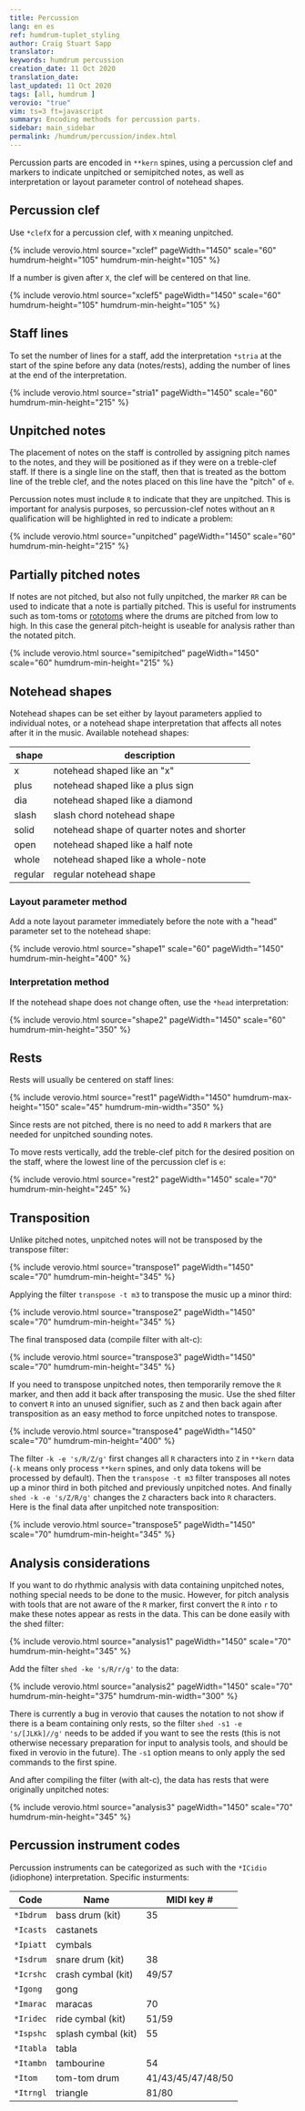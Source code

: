 ```yaml
---
title: Percussion
lang: en es
ref: humdrum-tuplet_styling
author: Craig Stuart Sapp
translator: 
keywords: humdrum percussion
creation_date: 11 Oct 2020
translation_date: 
last_updated: 11 Oct 2020
tags: [all, humdrum ]
verovio: "true"
vim: ts=3 ft=javascript
summary: Encoding methods for percussion parts.
sidebar: main_sidebar
permalink: /humdrum/percussion/index.html
---
```


Percussion parts are encoded in `**kern` spines, using a percussion
clef and markers to indicate unpitched or semipitched notes, as
well as interpretation or layout parameter control of notehead shapes.

## Percussion clef ##

Use `*clefX` for a percussion clef, with `X` meaning unpitched.

{% include verovio.html
	source="xclef"
	pageWidth="1450"
	scale="60"
	humdrum-height="105"
	humdrum-min-height="105"
%}
<script type="application/json" id="xclef">
**kern
*clefX
*M4/4
1bR
*-
</script>

If a number is given after `X`, the clef will be centered on that line.

{% include verovio.html
	source="xclef5"
	pageWidth="1450"
	scale="60"
	humdrum-height="105"
	humdrum-min-height="105"
%}
<script type="application/json" id="xclef5">
**kern
*clefX5
*M4/4
1bR
*-
</script>





## Staff lines ##

To set the number of lines for a staff, add the interpretation
`*stria` at the start of the spine before any data (notes/rests),
adding the number of lines at the end of the interpretation. 

{% include verovio.html
	source="stria1"
	pageWidth="1450"
	scale="60"
	humdrum-min-height="215"
%}
<script type="application/json" id="stria1">
**kern
*stria1
*clefX
*M4/4
4eR
8eRL
8eRJ
8eR/L
8eR/J
4eR/
*-
</script>


## Unpitched notes ##

The placement of notes on the staff is controlled by assigning pitch
names to the notes, and they will be positioned as if they were on
a treble-clef staff.  If there is a single line on the staff, then
that is treated as the bottom line of the treble clef, and the notes
placed on this line have the "pitch" of `e`.

Percussion notes must include `R` to indicate that they are
unpitched.  This is important for analysis purposes, so percussion-clef
notes without an `R` qualification will be highlighted in red to indicate
a problem:

{% include verovio.html
	source="unpitched"
	pageWidth="1450"
	scale="60"
	humdrum-min-height="215"
%}
<script type="application/json" id="unpitched">
**kern
*stria1
*clefX
*M4/4
4e
8eL
8eJ
8eR/L
8eR/J
4eR/
*-
</script>

## Partially pitched notes ##

If notes are not pitched, but also not fully unpitched, the marker
`RR` can be used to indicate that a note is partially pitched.  This
is useful for instruments such as tom-toms or <a target="_blank"
href="https://www.youtube.com/watch?v=7otWy6LcaRA">rototoms</a>
where the drums are pitched from low to high.  In this case the
general pitch-height is useable for analysis rather than the notated
pitch.


{% include verovio.html
	source="semipitched"
	pageWidth="1450"
	scale="60"
	humdrum-min-height="215"
%}
<script type="application/json" id="semipitched">
**kern
*clefX
*M4/4
4eRR
8gRRL
8ffRRJ
8ddRR/L
8dRR/J
4gRR/
*-
</script>

## Notehead shapes ##

Notehead shapes can be set either by layout parameters applied to
individual notes, or a notehead shape interpretation that affects
all notes after it in the music.  Available notehead shapes:

| shape   | description |
| ------- | ----------- |
| x       | notehead shaped like an "x" |
| plus    | notehead shaped like a plus sign |
| dia     | notehead shaped like a diamond |
| slash   | slash chord notehead shape |
| solid   | notehead shape of quarter notes and shorter |
| open    | notehead shaped like a half note |
| whole   | notehead shaped like a whole-note |
| regular | regular notehead shape |


### Layout parameter  method ###

Add a note layout parameter immediately before the note with
a "head" parameter set to the notehead shape:

{% include verovio.html
	source="shape1"
	scale="60"
	pageWidth="1450"
	humdrum-min-height="400"
%}
<script type="application/json" id="shape1">
**kern
*stria1
*clefX
=1
!LO:N:head=x
4eR
!LO:N:head=plus
4eR
!LO:N:head=dia
4eR
!LO:N:head=slash
4eR
!LO:N:head=solid
4eR
!LO:N:head=open
4eR
!LO:N:head=whole
4eR
!LO:N:head=regular
4eR
*-
</script>


### Interpretation method ###

If the notehead shape does not change often, use the `*head` interpretation:

{% include verovio.html
	source="shape2"
	pageWidth="1450"
	scale="60"
	humdrum-min-height="350"
%}
<script type="application/json" id="shape2">
**kern
*stria3
*clefX
*M4/4
*head:x
4eR/
8gR/L
8bR/J
8bR/L
8eR/J
4gR/
*head:dia
16bRL
16aR
16gR
16fRJ
4eR
*-
</script>

## Rests ##

Rests will usually be centered on staff lines:


{% include verovio.html
	source="rest1"
	pageWidth="1450"
	humdrum-max-height="150"
	scale="45"
	humdrum-min-width="350"
%}
<script type="application/json" id="rest1">
**kern	**kern	**kern	**kern	**kern
*stria5	*stria4	*stria3	*stria2	*stria1
*clefX	*clefX	*clefX	*clefX	*clefX
1r	1r	1r	1r	1r
2r	2r	2r	2r	2r
4r	4r	4r	4r	4r
8r	8r	8r	8r	8r
16r	16r	16r	16r	16r
=	=	=	=	=
*-	*-	*-	*-	*-
</script>


Since rests are not pitched, there is no need to add `R` markers that
are needed for unpitched sounding notes.


To move rests vertically, add the treble-clef pitch for the desired position
on the staff, where the lowest line of the percussion clef is `e`:


{% include verovio.html
	source="rest2"
	pageWidth="1450"
	scale="70"
	humdrum-min-height="245"
%}
<script type="application/json" id="rest2">
**kern
*stria3
*clefX
8r
8rc
8re
8rg
8rb
8rdd
=
*-
</script>


## Transposition ##

Unlike pitched notes, unpitched notes will not be transposed by the transpose filter:


{% include verovio.html
	source="transpose1"
	pageWidth="1450"
	scale="70"
	humdrum-min-height="345"
%}
<script type="application/json" id="transpose1">
**kern	**kern
*stria1	*
*clefX	*clefG2
*M4/4	*M4/4
*	*k[]
=	=
*head:x	*
8eRL	4c
16eRL	.
16eRJJ	.
8eRL	8eL
8eR	8d
8eR	8c
8eRJ	8BJ
4eR	4c
=	=
*-	*-
</script>

Applying the filter `transpose -t m3` to transpose the music up a minor third:

{% include verovio.html
	source="transpose2"
	pageWidth="1450"
	scale="70"
	humdrum-min-height="345"
%}
<script type="application/json" id="transpose2">
!!!filter: transpose -t m3
**kern	**kern
*stria1	*
*clefX	*clefG2
*M4/4	*M4/4
*	*k[]
=	=
*head:x	*
8eRL	4c
16eRL	.
16eRJJ	.
8eRL	8eL
8eR	8d
8eR	8c
8eRJ	8BJ
4eR	4c
=	=
*-	*-
</script>

The final transposed data (compile filter with <span class="keypress">alt-c</span>):

{% include verovio.html
	source="transpose3"
	pageWidth="1450"
	scale="70"
	humdrum-min-height="345"
%}
<script type="application/json" id="transpose3">
**kern	**kern
*stria1	*
*clefX	*clefG2
*M4/4	*M4/4
*	*k[b-e-a-]
=	=
*head:x	*
8eRL	4e-
16eRL	.
16eRJJ	.
8eRL	8gL
8eR	8f
8eR	8e-
8eRJ	8dJ
4eR	4e-
=	=
*-	*-
</script>

If you need to transpose unpitched notes, then temporarily remove the `R` marker, 
and then add it back after transposing the music.  Use the shed filter to
convert `R` into an unused signifier, such as `Z` and then back again after
transposition as an easy method to force unpitched notes to transpose.

{% include verovio.html
	source="transpose4"
	pageWidth="1450"
	scale="70"
	humdrum-min-height="400"
%}
<script type="application/json" id="transpose4">
!!!filter: shed -ke 's/R/Z/g'
!!!filter: transpose -t m3
!!!filter: shed -ke 's/Z/R/g'
**kern	**kern
*stria1	*
*clefX	*clefG2
*M4/4	*M4/4
*	*k[]
=	=
*head:x	*
8eRL	4c
16eRL	.
16eRJJ	.
8eRL	8eL
8eR	8d
8eR	8c
8eRJ	8BJ
4eR	4c
=	=
*-	*-
</script>

The filter `-k -e 's/R/Z/g'` first changes all `R` characters into
`Z` in `**kern` data (`-k` means only process `**kern` spines, and
only data tokens will be processed by default).  Then the `transpose
-t m3` filter transposes all notes up a minor third in both pitched
and previously unpitched notes.  And finally `shed -k -e 's/Z/R/g'`
changes the `Z` characters back into `R` characters.  Here is the
final data after unpitched note transposition:

{% include verovio.html
	source="transpose5"
	pageWidth="1450"
	scale="70"
	humdrum-min-height="345"
%}
<script type="application/json" id="transpose5">
**kern	**kern
*stria1	*
*clefX	*clefG2
*M4/4	*M4/4
*	*k[b-e-a-]
=	=
*head:x	*
8gRL	4e-
16gRL	.
16gRJJ	.
8gRL	8gL
8gR	8f
8gR	8e-
8gRJ	8dJ
4gR	4e-
=	=
*-	*-
</script>


## Analysis considerations ##

If you want to do rhythmic analysis with data containing unpitched
notes, nothing special needs to be done to the music.  However, for
pitch analysis with tools that are not aware of the `R` marker,
first convert the `R` into `r` to make these notes appear as rests
in the data.  This can be done easily with the shed filter:

{% include verovio.html
	source="analysis1"
	pageWidth="1450"
	scale="70"
	humdrum-min-height="345"
%}
<script type="application/json" id="analysis1">
**kern	**kern
*stria1	*
*clefX	*clefG2
*M4/4	*M4/4
*	*k[]
=	=
*head:x	*
8eRL	4c
16eRL	.
16eRJJ	.
8eRL	8eL
8eR	8d
8eR	8c
8eRJ	8BJ
4eR	4c
=	=
*-	*-
</script>


Add the filter `shed -ke 's/R/r/g'` to the data:

{% include verovio.html
	source="analysis2"
	pageWidth="1450"
	scale="70"
	humdrum-min-height="375"
	humdrum-min-width="300"
%}
<script type="application/json" id="analysis2">
!!!filter: shed -ke 's/R/r/g'
**kern	**kern
*stria1	*
*clefX	*clefG2
*M4/4	*M4/4
*	*k[]
=	=
*head:x	*
8eRL	4c
16eRL	.
16eRJJ	.
8eRL	8eL
8eR	8d
8eR	8c
8eRJ	8BJ
4eR	4c
=	=
*-	*-
!!!filter: shed -s1 -e 's/[JLKk]//g'
</script>


There is currently a bug in verovio that causes the notation to
not show if there is a beam containing only rests, so the filter
`shed -s1 -e 's/[JLKk]//g'` needs to be added if you want to see
the rests (this is not otherwise necessary preparation for
input to analysis tools, and should be fixed in verovio in the
future).  The `-s1` option means to only apply the sed commands
to the first spine.

And after compiling the filter (with <span class="keypress">alt-c</span>), the
data has rests that were originally unpitched notes:

{% include verovio.html
	source="analysis3"
	pageWidth="1450"
	scale="70"
	humdrum-min-height="345"
%}
<script type="application/json" id="analysis3">
**kern	**kern
*stria1	*
*clefX	*clefG2
*M4/4	*M4/4
*	*k[]
=	=
*head:x	*
8er	4c
16er	.
16er	.
8er	8eL
8er	8d
8er	8c
8er	8BJ
4er	4c
=	=
*-	*-
</script>


## Percussion instrument codes ##

Percussion instruments can be categorized as such with the `*ICidio`
(idiophone) interpretation.  Specific insturments:

| Code  | Name | MIDI key # |
| ----- | ---- | ------ |
| `*Ibdrum`  | bass drum (kit)     | 35    |
| `*Icasts`  | castanets           |       |
| `*Ipiatt`  | cymbals             |       |
| `*Isdrum`  | snare drum (kit)    | 38    |
| `*Icrshc`  | crash cymbal (kit)  | 49/57 |
| `*Igong`   | gong                |       |
| `*Imarac`  | maracas             | 70    |
| `*Iridec`  | ride cymbal (kit)   | 51/59 |
| `*Ispshc`  | splash cymbal (kit) | 55    |
| `*Itabla`  | tabla               |       |
| `*Itambn`  | tambourine          | 54    |
| `*Itom`    | tom-tom drum        | 41/43/45/47/48/50 |
| `*Itrngl`  | triangle            | 81/80 |










